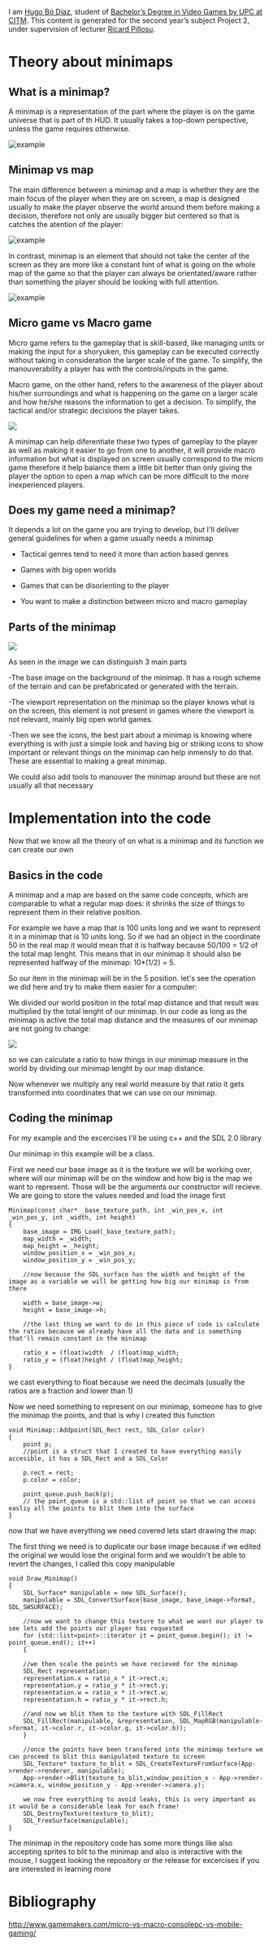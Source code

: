 I am [Hugo Bó Díaz](https://www.linkedin.com/in/hugo-b%C3%B3-d%C3%ADaz-415628146/), student of [Bachelor’s Degree in Video Games by UPC at CITM](https://www.citm.upc.edu/ing/estudis/graus-videojocs/). This content is generated for the second year’s subject Project 2, under supervision of lecturer [Ricard Pillosu](https://es.linkedin.com/in/ricardpillosu).

# Theory about minimaps

## What is a minimap?

A minimap is a representation of the part where the player is on the game universe that is part of th HUD. It usually takes a top-down perspective, unless the game requires otherwise.

![example](https://imgur.com/epGRLl0.png)

## Minimap vs map

The main difference between a minimap and a map is whether they are the main focus of the player when they are on screen, a map is designed usually to make the player observe the world around them before making a decision, therefore not only are usually bigger but centered so that is catches the atention of the player:

![example](https://imgur.com/nSEaRJI.png)

In contrast, minimap is an element that should not take the center of the screen as they are more like a constant hint of what is going on the whole map of the game so that the player can always be orientated/aware rather than something the player should be looking with full attention.

![example](https://imgur.com/Laowfq0.png)

## Micro game vs Macro game

Micro game refers to the gameplay that is skill-based, like managing units or making the input for a shoryuken, this gameplay can be executed correctly without taking in consideration the larger scale of the game. To simplify, the manouverability a player has with the controls/inputs in the game.

Macro game, on the other hand, refers to the awareness of the player about his/her surroundings and what is happening on the game on a larger scale and how he/she reasons the information to get a decision. To simplify, the tactical and/or strategic decisions the player takes.

![](https://imgur.com/2cDB3Nr.png)

A minimap can help diferentiate these two types of gameplay to the player as well as making it easier to go from one to another, it will provide macro information but what is displayed on screen usually correspond to the micro game therefore it help balance them a little bit better than only giving the player the option to open a map which can be more difficult to the more inexperienced players.

## Does my game need a minimap?

It depends a lot on the game you are trying to develop, but I'll deliver general guidelines for when a game usually needs a minimap 

- Tactical genres tend to need it more than action based genres

- Games with big open worlds

- Games that can be disorienting to the player

- You want to make a distinction between micro and macro gameplay

## Parts of the minimap

![](https://imgur.com/vyt5kKo.png)

As seen in the image we can distinguish 3 main parts

-The base image on the background of the minimap. It has a rough scheme of the terrain and can be prefabricated or generated with the terrain.

-The viewport representation on the minimap so the player knows what is on the screen, this element is not present in games where the viewport is not relevant, mainly big open world games.

-Then we see the icons, the best part about a minimap is knowing where everything is with just a simple look and having big or striking icons to show important or relevant things on the minimap can help inmensly to do that. These are essential to making a great minimap.

We could also add tools to manouver the minimap around but these are not usually all that necessary

# Implementation into the code

Now that we know all the theory of on what is a minimap and its function we can create our own

## Basics in the code

A minimap and a map are based on the same code concepts, which are comparable to what a regular map does: it shrinks the size of things to represent them in their relative position.

For example we have a map that is 100 units long and we want to represent it in a minimap that is 10 units long. So if we had an object in the coordinate 50 in the real map it would mean that it is halfway because 50/100 = 1/2 of the total map lenght. This means that in our minimap it should also be represented halfway of the minimap: 10*(1/2) = 5.

So our item in the minimap will be in the 5 position. let's see the operation we did here and try to make them easier for a computer:

We divided our world position in the total map distance and that result was multiplied by the total lenght of our minimap. In our code as long as the minimap is active the total map distance and the measures of our minimap are not going to change:

![](https://imgur.com/H49wFHR.png)

so we can calculate a ratio to how things in our minimap measure in the world by dividing our minimap lenght by our map distance.

Now whenever we multiply any real world measure by that ratio it gets transformed into coordinates that we can use on our minimap.

## Coding the minimap

For my example and the excercises I'll be using c++ and the SDL 2.0 library

Our minimap in this example will be a class.

First we need our base image as it is the texture we will be working over, where will our minimap will be on the window and how big is the map we want to represent. Those will be the arguments our constructor will recieve. We are going to store the values needed and load the image first

```
Minimap(const char* _base_texture_path, int _win_pos_x, int _win_pos_y, int _width, int height)
{
	base_image = IMG_Load(_base_texture_path);
	map_width = _width;
	map_height = _height;
	window_position_x = _win_pos_x;
	window_position_y = _win_pos_y;
	
	//now because the SDL_surface has the width and height of the image as a variable we will be getting how big our minimap is from there
	
	width = base_image->w;
	height = base_image->h;

	//the last thing we want to do in this piece of code is calculate the ratios because we already have all the data and is something that'll remain constant in the minimap

	ratio_x = (float)width	/ (float)map_width;
	ratio_y = (float)height	/ (float)map_height;
}
```

we cast everything to float because we need the decimals (usually the ratios are a fraction and lower than 1)

Now we need something to represent on our minimap, someone has to give the minimap the points, and that is why I created this function

```
void Minimap::Addpoint(SDL_Rect rect, SDL_Color color) 
{
	point p;
  	//point is a struct that I created to have everything easily accesible, it has a SDL_Rect and a SDL_Color
	
	p.rect = rect;
	p.color = color;

	point_queue.push_back(p);
	// the point_queue is a std::list of point so that we can access easliy all the points to blit them into the surface
}
```
now that we have everything we need covered lets start drawing the map:

The first thing we need is to duplicate our base image because if we edited the original we would lose the original form and we wouldn't be able to revert the changes, I called this copy manipulable
```
void Draw_Minimap()
{
	SDL_Surface* manipulable = new SDL_Surface();
	manipulable = SDL_ConvertSurface(base_image, base_image->format, SDL_SWSURFACE);

	//now we want to change this texture to what we want our player to see lets add the points our player has requested
	for (std::list<point>::iterator it = point_queue.begin(); it != point_queue.end(); it++)
	{
	
	//we then scale the points we have recieved for the minimap
	SDL_Rect representation;
	representation.x = ratio_x * it->rect.x;
	representation.y = ratio_y * it->rect.y;
	representation.w = ratio_x * it->rect.w;
	representation.h = ratio_y * it->rect.h;
	
	//and now we blit them to the texture with SDL_FillRect
	SDL_FillRect(manipulable, &representation, SDL_MapRGB(manipulable->format, it->color.r, it->color.g, it->color.b));
	}

	//once the points have been transfered into the minimap texture we can proceed to blit this manipulated texture to screen
	SDL_Texture* texture_to_blit = SDL_CreateTextureFromSurface(App->render->renderer, manipulable);
	App->render->Blit(texture_to_blit,window_position_x - App->render->camera.x, window_position_y - App->render->camera.y);

	we now free everything to avoid leaks, this is very important as it would be a considerable leak for each frame!
	SDL_DestroyTexture(texture_to_blit);
	SDL_FreeSurface(manipulable);
}

```

The minimap in the repository code has some more things like also accepting sprites to blit to the minimap and also is interactive with the mouse, I suggest looking the repository or the release for excercises if you are interested in learning more

# Bibliography

http://www.gamemakers.com/micro-vs-macro-consolepc-vs-mobile-gaming/
